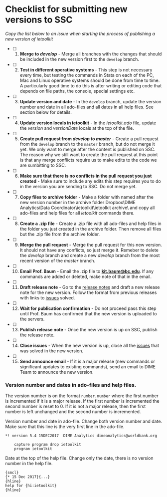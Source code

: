 # Checklist for submitting new versions to SSC

*Copy the list below to an issue when starting the process of publishing a new version of ietoolkit*

- [ ] 1. **Merge to *develop*** - Merge all branches with the changes that should be included in the new version first to the `develop` branch.
- [ ] 2. **Test in different operative systems** - This step is not necessary every time, but testing the commands in Stata on each of the PC, Mac and Linux operative systems should be done from time to time. A particularly good time to do this is after writing or editing code that depends on file paths, the console, special settings etc.
- [ ] 3. **Update version and date** - In the `develop` branch, update the version number and date in all ado-files and all dates in all help files. See section below for details.
- [ ] 4. **Update version locals in ietoolkit** - In the _ietoolkit.ado_ file, update the _version_ and _versionDate_ locals at the top of the file.
- [ ] 5. **Create pull request from *develop* to *master*** - Create a pull request from the `develop` branch to the `master` branch, but do not merge it yet. We only want to merge after the content is published on SSC. The reason why we still want to create the pull request at this point is that any merge conflicts require us to make edits to the code we are sumbitting to SSC.
- [ ] 6. **Make sure that there is no conflicts in the pull request you just created** - Make sure to include any edits this step requires you to do in the version you are sending to SSC. Do not merge yet.
- [ ] 7. **Copy files to archive folder** - Make a folder with named after the new version number in the archive folder Dropbox\DIME Analytics\Data Coordinator\ietoolkit\ietoolkit archive\ and copy all ado-files and help files for all *ietoolkit* commands there.
- [ ] 8. **Create a .zip file** - Create a .zip file with all ado-files and help files in the folder you just created in the archive folder. Then remove all files but the .zip file from the archive folder.
- [ ] 9. **Merge the pull request** - Merge the pull request for this new version. It should not have any conflicts, so just merge it. Remeber to delete the *develop* branch and create a new *develop* branch from the most recent version of the *master* branch.
- [ ] 10. **Email Prof. Baum** - Email the .zip file to **kit.baum@bc.edu**. If any commands are added or deleted, make note of that in the email.
- [ ] 11. **Draft release note** - Go to the [release notes](https://github.com/worldbank/ietoolkit/releases) and draft a new release note for the new version. Follow the format from previous releases with links to [issues](https://github.com/worldbank/ietoolkit/issues) solved.
- [ ] 12. **Wait for publication confirmation** - Do not proceed pass this step until Prof. Baum has confirmed that the new version is uploaded to the servers.
- [ ] 13. **Publish release note** - Once the new version is up on SSC, publish the release note.
- [ ] 14. **Close issues** - When the new version is up, close all the [issues](https://github.com/worldbank/ietoolkit/issues) that was solved in the new version.
- [ ] 15. **Send announce email** - If it is a major release (new commands or significant updates to existing commands), send an email to DIME Team to announce the new version.

### Version number and dates in ado-files and help files.

The version number is on the format `number.number` where the first number is incremented if it is a major release. If the first number is incremented the second number is reset to 0. If it is not a major release, then the first number is left unchanged and the second number is incremented.

Version number and date in ado-file. Change both version number and date. Make sure that this line is the very first line in the ado-file.
```
*! version 5.4 15DEC2017  DIME Analytics dimeanalytics@worldbank.org
		
	capture program drop ietoolkit
	program ietoolkit
```

Date at the top of the help file. Change only the date, there is no version number in the help file.
```
{smcl}
{* 15 Dec 2017}{...}
{hline}
help for {hi:ietoolkit}
{hline}
```
